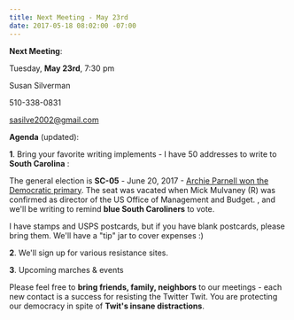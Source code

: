 ```yaml
---
title: Next Meeting - May 23rd
date: 2017-05-18 08:02:00 -07:00
---
```


**Next Meeting**:

Tuesday, **May 23rd**, 7:30 pm

Susan Silverman

510-338-0831

sasilve2002@gmail.com

**Agenda** (updated):  

**1**. Bring your favorite writing implements - I have 50 addresses to write to **South Carolina** :  

The general election is **SC-05** - June 20, 2017 - [Archie Parnell won the Democratic primary](https://ballotpedia.org/Archie_Parnell).  The seat was vacated when Mick Mulvaney (R) was confirmed as director of the US Office of Management and Budget.  , and we'll be writing to remind **blue South Caroliners** to vote.

I have stamps and USPS postcards, but if you have blank postcards, please bring them.  We'll have a "tip" jar to cover expenses :)

**2**. We'll sign up for various resistance sites.

**3**. Upcoming marches & events

Please feel free to **bring friends, family, neighbors** to our meetings - each new contact is a success for resisting the Twitter Twit.  You are protecting our democracy in spite of **Twit's insane distractions**.



